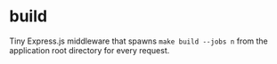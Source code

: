 build
=====

Tiny Express.js middleware that spawns `make build --jobs n`
from the application root directory for every request.
